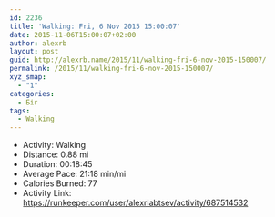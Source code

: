 ```yaml
---
id: 2236
title: 'Walking: Fri, 6 Nov 2015 15:00:07'
date: 2015-11-06T15:00:07+02:00
author: alexrb
layout: post
guid: http://alexrb.name/2015/11/walking-fri-6-nov-2015-150007/
permalink: /2015/11/walking-fri-6-nov-2015-150007/
xyz_smap:
  - "1"
categories:
  - Біг
tags:
  - Walking
---
```

<ul class="rk-list">
  <li class="rk-activity">
    Activity: Walking
  </li>
  <li class="rk-distance">
    Distance: 0.88 mi
  </li>
  <li class="rk-duration">
    Duration: 00:18:45
  </li>
  <li class="rk-avg-pace">
    Average Pace: 21:18 min/mi
  </li>
  <li class="rk-calories">
    Calories Burned: 77
  </li>
  <li class="rk-activity-link">
    Activity Link: <a href="https://runkeeper.com/user/alexriabtsev/activity/687514532">https://runkeeper.com/user/alexriabtsev/activity/687514532</a>
  </li>
</ul>